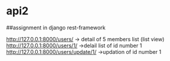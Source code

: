 # api2
##assignment in django rest-framework

http://127.0.0.1:8000/users/  -> detail of 5 members list (list view)
http://127.0.0.1:8000/users/1/  ->delail list of id number 1
http://127.0.0.1:8000/users/update/1/   ->updation of id number 1
